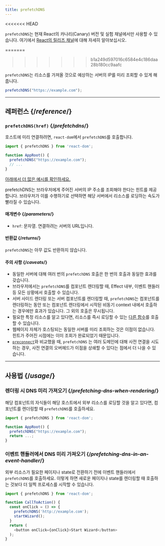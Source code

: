 ```yaml
---
title: prefetchDNS
---
```


<<<<<<< HEAD
<Canary>

`prefetchDNS`는 현재 React의 카나리(Canary) 버전 및 실험 채널에서만 사용할 수 있습니다. 여기에서 [React의 릴리즈 채널](/community/versioning-policy#all-release-channels)에 대해 자세히 알아보십시오.

</Canary>

=======
>>>>>>> b1a249d597016c6584e4c186daa28b180cc9aafc
<Intro>

`prefetchDNS`는 리소스를 가져올 것으로 예상하는 서버의 IP를 미리 조회할 수 있게 해줍니다.

```js
prefetchDNS("https://example.com");
```

</Intro>

<InlineToc />

---

## 레퍼런스 {/*reference*/}

### `prefetchDNS(href)` {/*prefetchdns*/}

호스트에 미리 연결하려면, `react-dom`에서 `prefetchDNS`를 호출합니다.

```js
import { prefetchDNS } from 'react-dom';

function AppRoot() {
  prefetchDNS("https://example.com");
  // ...
}

```

[아래에서 더 많은 예시를 확인하세요.](#usage)

prefetchDNS는 브라우저에게 주어진 서버의 IP 주소를 조회해야 한다는 힌트를 제공합니다. 브라우저가 이를 수행하기로 선택하면 해당 서버에서 리소스를 로딩하는 속도가 빨라질 수 있습니다.

#### 매개변수 {/*parameters*/}

* `href`: 문자열. 연결하려는 서버의 URL입니다.

#### 반환값 {/*returns*/}

`prefetchDNS`는 아무 값도 반환하지 않습니다.

#### 주의 사항 {/*caveats*/}

* 동일한 서버에 대해 여러 번의 `prefetchDNS` 호출은 한 번의 호출과 동일한 효과를 갖습니다.
* 브라우저에서는 `prefetchDNS`를 컴포넌트 렌더링할 때, Effect 내부, 이벤트 핸들러 등 모든 상황에서 호출할 수 있습니다.
* 서버 사이드 렌더링 또는 서버 컴포넌트를 렌더링할 때, `prefetchDNS`는 컴포넌트를 렌더링하는 동안 또는 컴포넌트 렌더링에서 시작된 비동기 context 내에서 호출하는 경우에만 효과가 있습니다. 그 외의  호출은 무시됩니다.
* 필요한 특정 리소스를 알고 있다면, 리소스를 즉시 로딩할 수 있는 [다른 함수](/reference/react-dom/#resource-preloading-apis)를 호출할 수 있습니다.
* 웹페이지 자체가 호스팅되는 동일한 서버를 미리 조회하는 것은 이점이 없습니다. 힌트가 주어진 시점에는 이미 조회가 완료되었기 때문입니다.
* [`preconnect`](/reference/react-dom/preconnect)와 비교했을 때, `prefetchDNS` 는 여러 도메인에 대해 사전 연결을 시도하는 경우, 사전 연결의 오버헤드가 이점을 상쇄할 수 있다는 점에서 더 나을 수 있습니다.

---

## 사용법 {/*usage*/}

### 렌더링 시 DNS 미리 가져오기 {/*prefetching-dns-when-rendering*/}

해당 컴포넌트의 자식들이 해당 호스트에서 외부 리소스를 로딩할 것을 알고 있다면, 컴포넌트를 렌더링할 때 `prefetchDNS`를 호출하세요.

```js
import { prefetchDNS } from 'react-dom';

function AppRoot() {
  prefetchDNS("https://example.com");
  return ...;
}
```

### 이벤트 핸들러에서 DNS 미리 가져오기 {/*prefetching-dns-in-an-event-handler*/}

외부 리소스가 필요한 페이지나 state로 전환하기 전에 이벤트 핸들러에서 `prefetchDNS`를 호출하세요. 이렇게 하면 새로운 페이지나 state를 렌더링할 때 호출하는 것보다 더 일찍 프로세스를 시작할 수 있습니다.

```js
import { prefetchDNS } from 'react-dom';

function CallToAction() {
  const onClick = () => {
    prefetchDNS('http://example.com');
    startWizard();
  }
  return (
    <button onClick={onClick}>Start Wizard</button>
  );
}
```

